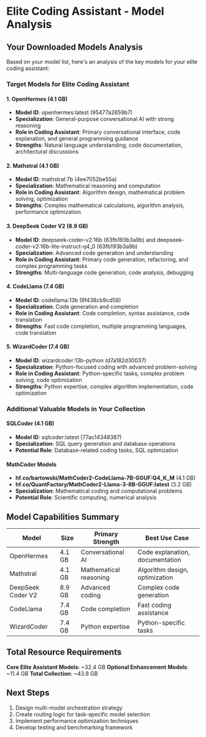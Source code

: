 # Elite Coding Assistant - Model Analysis

## Your Downloaded Models Analysis

Based on your model list, here's an analysis of the key models for your elite coding assistant:

### Target Models for Elite Coding Assistant

#### 1. **OpenHermes (4.1 GB)**
- **Model ID**: openhermes:latest (95477a2659b7)
- **Specialization**: General-purpose conversational AI with strong reasoning
- **Role in Coding Assistant**: Primary conversational interface, code explanation, and general programming guidance
- **Strengths**: Natural language understanding, code documentation, architectural discussions

#### 2. **Mathstral (4.1 GB)**
- **Model ID**: mathstral:7b (4ee7052be55a)
- **Specialization**: Mathematical reasoning and computation
- **Role in Coding Assistant**: Algorithm design, mathematical problem solving, optimization
- **Strengths**: Complex mathematical calculations, algorithm analysis, performance optimization

#### 3. **DeepSeek Coder V2 (8.9 GB)**
- **Model ID**: deepseek-coder-v2:16b (63fb193b3a9b) and deepseek-coder-v2:16b-lite-instruct-q4_0 (63fb193b3a9b)
- **Specialization**: Advanced code generation and understanding
- **Role in Coding Assistant**: Primary code generation, refactoring, and complex programming tasks
- **Strengths**: Multi-language code generation, code analysis, debugging

#### 4. **CodeLlama (7.4 GB)**
- **Model ID**: codellama:13b (9f438cb9cd58)
- **Specialization**: Code generation and completion
- **Role in Coding Assistant**: Code completion, syntax assistance, code translation
- **Strengths**: Fast code completion, multiple programming languages, code translation

#### 5. **WizardCoder (7.4 GB)**
- **Model ID**: wizardcoder:13b-python (d7a182d30037)
- **Specialization**: Python-focused coding with advanced problem-solving
- **Role in Coding Assistant**: Python-specific tasks, complex problem solving, code optimization
- **Strengths**: Python expertise, complex algorithm implementation, code optimization

### Additional Valuable Models in Your Collection

#### **SQLCoder (4.1 GB)**
- **Model ID**: sqlcoder:latest (77ac14348387)
- **Specialization**: SQL query generation and database operations
- **Potential Role**: Database-related coding tasks, SQL optimization

#### **MathCoder Models**
- **hf.co/bartowski/MathCoder2-CodeLlama-7B-GGUF:Q4_K_M** (4.1 GB)
- **hf.co/QuantFactory/MathCoder2-Llama-3-8B-GGUF:latest** (3.2 GB)
- **Specialization**: Mathematical coding and computational problems
- **Potential Role**: Scientific computing, numerical analysis

## Model Capabilities Summary

| Model | Size | Primary Strength | Best Use Case |
|-------|------|------------------|---------------|
| OpenHermes | 4.1 GB | Conversational AI | Code explanation, documentation |
| Mathstral | 4.1 GB | Mathematical reasoning | Algorithm design, optimization |
| DeepSeek Coder V2 | 8.9 GB | Advanced coding | Complex code generation |
| CodeLlama | 7.4 GB | Code completion | Fast coding assistance |
| WizardCoder | 7.4 GB | Python expertise | Python-specific tasks |

## Total Resource Requirements

**Core Elite Assistant Models**: ~32.4 GB
**Optional Enhancement Models**: ~11.4 GB
**Total Collection**: ~43.8 GB

## Next Steps

1. Design multi-model orchestration strategy
2. Create routing logic for task-specific model selection
3. Implement performance optimization techniques
4. Develop testing and benchmarking framework

